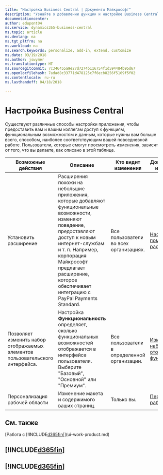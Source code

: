 ```yaml
---
title: "Настройка Business Central | Документы Майкрософт"
description: "Узнайте о добавлении функции и настройке Business Central."
documentationcenter: 
author: edupont04
ms.service: dynamics365-business-central
ms.topic: article
ms.devlang: na
ms.tgt_pltfrm: na
ms.workload: na
ms.search.keywords: personalize, add-in, extend, customize
ms.date: 03/19/2018
ms.author: jswymer
ms.translationtype: HT
ms.sourcegitcommit: 7c346455a9e27d7274b116754f1d594484b95d67
ms.openlocfilehash: 7adad8c33771d478125c7f6ecb8256f5109f5f02
ms.contentlocale: ru-ru
ms.lasthandoff: 04/18/2018

---
```

# <a name="customizing-business-central"></a>Настройка Business Central
<!--NAV # Customizing Dynamics NAV -->
Существуют различные способы настройки приложения, чтобы предоставить вам и вашим коллегам доступ к функциям, функциональным возможностям и данным, которые нужны вам больше всего, способом, наиболее соответствующим вашей повседневной работе. Пользователи, которые смогут просмотреть изменения, зависят от того, что вы делаете, как описано в этой таблице.

| Возможные действия    |  Описание  |  Кто видит изменения  |  Дополнительная информация  |
|-----|---------------|---------|-------|
|Установить расширение|Расширения похожи на небольшие приложения, которые добавляют функциональные возможности, изменяют поведение, предоставляют доступ к новым интернет-службам и т. п. Например, корпорация Майкрософт предлагает расширение, которое обеспечивает интеграцию с PayPal Payments Standard.|Все пользователи во всех организациях.|[Настройка с помощью расширений](ui-extensions.md)|
|Позволяет изменить набор отображаемых элементов пользовательского интерфейса.|Настройка **Функциональность** определяет, сколько функциональных возможностей отображается в интерфейсе пользователя. Выберите "Базовый", "Основной" или "Премиум".|Все пользователи в определенной организации.|[Изменение набора отображаемых функций](ui-experiences.md)|
|Персонализация рабочей области|Изменение макета и содержимого ваших страниц.|Только вы.|[Персонализация рабочей области](ui-personalization-user.md)|

## <a name="see-also"></a>См. также
[Работа с [!INCLUDE[d365fin](includes/d365fin_md.md)]](ui-work-product.md)  

## [!INCLUDE[d365fin](includes/free_trial_md.md)]  
## [!INCLUDE[d365fin](includes/training_link_md.md)]

